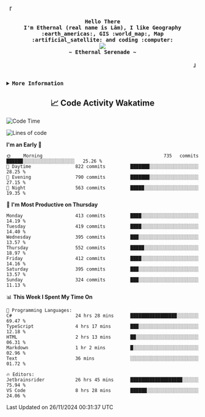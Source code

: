 <!-- Ethernal GitHub Profile -->
<div align="justify">

<!-- Profile -->
<p align="left"><strong><samp>「</samp></strong></p>
  <p align="center">
    <samp>
      <b>
        Hello There
      <br>
        I'm Ethernal (real name is Lâm), I like Geography :earth_americas:, GIS :world_map:, Map :artificial_satellite: and coding :computer:
      </b>
      <br>
        <image src="https://readme-typing-svg.herokuapp.com?font=Iosevka&size=16&color=6791c9&center=true&width=410&height=45&lines=Making%20world%20better%20by%20coding.">
      <br>
      <b>
        ~ Ethernal Serenade ~
      </b>
    </samp>
  </p>
<p align="right"><strong><samp>」</samp></strong></p>

<br>

<details>
<summary><samp><b>More Information</b></samp></summary>

<h2></h2><br>

<!-- Contact Me -->
<p align="center">
  <samp>
    [<a href="https://www.facebook.com/bavuongdaradi.3990">facebook</a>]
    [<a href="mailto:nguyenduclam0605@gmail.com">gmail</a>]
  </samp>
</p>

<h2></h2><br>

<!-- Profile Views Badge -->
<p align="center">
  <samp>
  <a href="#--------">
    <img src="https://komarev.com/ghpvc/?username=ethernal-serenade&label=Profile+Views&color=grey" alt="profile views" /> 
  </a>
  </samp>
</p>

<!-- Github Trophy -->
<div align="center">
  <table>
    <tr>
      <td><a href="#--------"><img align="center" alt="GitHub Trophy" src="https://github-trophies.vercel.app/?username=ethernal-serenade&rank=SECRET,SSS,SS,S,AAA,AA,A&row=2&column=3&margin-w=15&margin-h=15&no-frame=true&theme=nord"></a></td>
    </tr>
  </table>
</div>

<!-- Github Stats -->
<div align="center">
  <table>
    <tr>
      <td><a href="#--------"><img height="137px" align="center" alt="GitHub Stats" src="https://github-readme-stats.vercel.app/api?username=ethernal-serenade&count_private=true&show_icons=true&include_all_commits=true&line_height=21&hide_border=true&theme=nord"/></a></td>
      <td><a href="#--------"><img height="137px" align="center" alt="Top Language" src="https://github-readme-stats.vercel.app/api/top-langs/?username=ethernal-serenade&layout=compact&line_height=21&hide_border=true&theme=nord"/></a></td>
    </tr>
	<tr>
	  <td colspan="2" align="center"><a href="#--------"><img alt="GitHub Streak" src="https://github-readme-streak-stats.herokuapp.com/?user=Ethernal-Serenade&theme=algolia"></a></td>
	</tr>
  </table>
</div>
</details>

<h2 align='center'> 📈 Code Activity Wakatime </h2>

<!--START_SECTION:waka-->
![Code Time](http://img.shields.io/badge/Code%20Time-707%20hrs%2011%20mins-blue)

![Lines of code](https://img.shields.io/badge/From%20Hello%20World%20I%27ve%20Written-13.9%20million%20lines%20of%20code-blue)

**I'm an Early 🐤** 

```text
🌞 Morning                735 commits         ██████░░░░░░░░░░░░░░░░░░░   25.26 % 
🌆 Daytime                822 commits         ███████░░░░░░░░░░░░░░░░░░   28.25 % 
🌃 Evening                790 commits         ███████░░░░░░░░░░░░░░░░░░   27.15 % 
🌙 Night                  563 commits         █████░░░░░░░░░░░░░░░░░░░░   19.35 % 
```
📅 **I'm Most Productive on Thursday** 

```text
Monday                   413 commits         ████░░░░░░░░░░░░░░░░░░░░░   14.19 % 
Tuesday                  419 commits         ████░░░░░░░░░░░░░░░░░░░░░   14.40 % 
Wednesday                395 commits         ███░░░░░░░░░░░░░░░░░░░░░░   13.57 % 
Thursday                 552 commits         █████░░░░░░░░░░░░░░░░░░░░   18.97 % 
Friday                   412 commits         ████░░░░░░░░░░░░░░░░░░░░░   14.16 % 
Saturday                 395 commits         ███░░░░░░░░░░░░░░░░░░░░░░   13.57 % 
Sunday                   324 commits         ███░░░░░░░░░░░░░░░░░░░░░░   11.13 % 
```


📊 **This Week I Spent My Time On** 

```text
💬 Programming Languages: 
C#                       24 hrs 28 mins      █████████████████░░░░░░░░   69.47 % 
TypeScript               4 hrs 17 mins       ███░░░░░░░░░░░░░░░░░░░░░░   12.18 % 
HTML                     2 hrs 13 mins       ██░░░░░░░░░░░░░░░░░░░░░░░   06.31 % 
Markdown                 1 hr 2 mins         █░░░░░░░░░░░░░░░░░░░░░░░░   02.96 % 
Text                     36 mins             ░░░░░░░░░░░░░░░░░░░░░░░░░   01.72 % 

🔥 Editors: 
Jetbrainsrider           26 hrs 45 mins      ███████████████████░░░░░░   75.94 % 
VS Code                  8 hrs 28 mins       ██████░░░░░░░░░░░░░░░░░░░   24.06 % 
```


 Last Updated on 26/11/2024 00:31:37 UTC
<!--END_SECTION:waka-->
